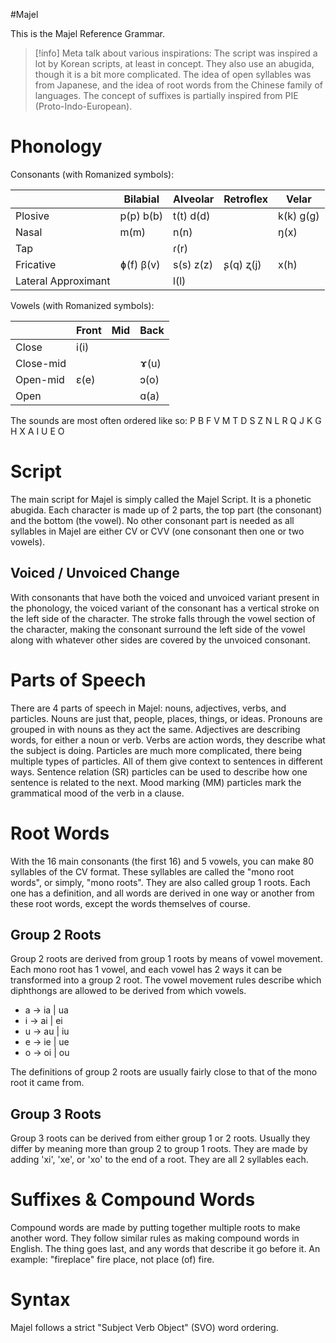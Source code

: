#Majel

This is the Majel Reference Grammar.

> [!info] 
> Meta talk about various inspirations:
> The script was inspired a lot by Korean scripts, at least in concept. They also use an abugida, though it is a bit more complicated. The idea of open syllables was from Japanese, and the idea of root words from the Chinese family of languages. The concept of suffixes is partially inspired from PIE (Proto-Indo-European).

# Phonology
Consonants (with Romanized symbols):

|                     | Bilabial  | Alveolar  | Retroflex | Velar     |
| ------------------- | --------- | --------- | --------- | --------- |
| Plosive             | p(p) b(b) | t(t) d(d) |           | k(k) g(g) |
| Nasal               | m(m)      | n(n)      |           | ŋ(x)      |
| Tap                 |           | ɾ(r)      |           |           |
| Fricative           | ɸ(f) β(v) | s(s) z(z) | ʂ(q) ʐ(j) | x(h)      |
| Lateral Approximant |           | l(l)      |           |           |
Vowels (with Romanized symbols):

|           | Front | Mid | Back |
| --------- | ----- | --- | ---- |
| Close     | i(i)  |     |      |
| Close-mid |       |     | ɤ(u) |
| Open-mid  | ɛ(e)  |     | ɔ(o) |
| Open      |       |     | ɑ(a) |
The sounds are most often ordered like so:
P B F V M T D S Z N L R Q J K G H X A I U E O
# Script

The main script for Majel is simply called the Majel Script. It is a phonetic abugida. Each character is made up of 2 parts, the top part (the consonant) and the bottom (the vowel). No other consonant part is needed as all syllables in Majel are either CV or CVV (one consonant then one or two vowels).
## Voiced / Unvoiced Change
With consonants that have both the voiced and unvoiced variant present in the phonology, the voiced variant of the consonant has a vertical stroke on the left side of the character. The stroke falls through the vowel section of the character, making the consonant surround the left side of the vowel along with whatever other sides are covered by the unvoiced consonant.
# Parts of Speech
There are 4 parts of speech in Majel: nouns, adjectives, verbs, and particles. Nouns are just that, people, places, things, or ideas. Pronouns are grouped in with nouns as they act the same. Adjectives are describing words, for either a noun or verb. Verbs are action words, they describe what the subject is doing. Particles are much more complicated, there being multiple types of particles. All of them give context to sentences in different ways. Sentence relation (SR) particles can be used to describe how one sentence is related to the next. Mood marking (MM) particles mark the grammatical mood of the verb in a clause.
# Root Words
With the 16 main consonants (the first 16) and 5 vowels, you can make 80 syllables of the CV format. These syllables are called the "mono root words", or simply, "mono roots". They are also called group 1 roots. Each one has a definition, and all words are derived in one way or another from these root words, except the words themselves of course.
## Group 2 Roots
Group 2 roots are derived from group 1 roots by means of vowel movement. Each mono root has 1 vowel, and each vowel has 2 ways it can be transformed into a group 2 root. The vowel movement rules describe which diphthongs are allowed to be derived from which vowels.
- a -> ia | ua
- i -> ai | ei
- u -> au | iu
- e -> ie | ue
- o -> oi | ou

The definitions of group 2 roots are usually fairly close to that of the mono root it came from.

## Group 3 Roots
Group 3 roots can be derived from either group 1 or 2 roots. Usually they differ by meaning more than group 2 to group 1 roots. They are made by adding 'xi', 'xe', or 'xo' to the end of a root. They are all 2 syllables each.
# Suffixes & Compound Words
Compound words are made by putting together multiple roots to make another word. They follow similar rules as making compound words in English. The thing goes last, and any words that describe it go before it. An example: "fireplace" fire place, not place (of) fire.
# Syntax
Majel follows a strict "Subject Verb Object" (SVO) word ordering.
